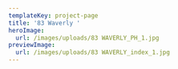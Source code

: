 ```yaml
---
templateKey: project-page
title: '83 Waverly '
heroImage:
  url: /images/uploads/83 WAVERLY_PH_1.jpg
previewImage:
  url: /images/uploads/83 WAVERLY_index_1.jpg
---
```


